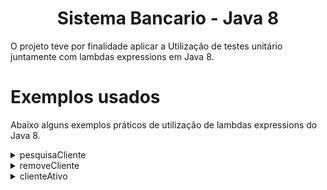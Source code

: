 <h1 align="center">
  Sistema Bancario - Java 8
</h1>

O projeto teve por finalidade aplicar a Utilização de testes unitário juntamente com lambdas expressions em Java 8.

# Exemplos usados
Abaixo alguns exemplos práticos de utilização de lambdas expressions do Java 8.

<details><summary>pesquisaCliente</summary>
<p>

#### Retona o Cliente ou nulo caso o Id informado não seja localizado.

# Antes
```JAVA
public Cliente pesquisaCliente (int idCliente) {
		for (Cliente cliente : clientesDoBanco) {
			if(cliente.getId() == idCliente)
				return cliente;
		}
		return null;
}
```
# Depois
```JAVA
public Cliente pesquisaCliente (int idCliente) {
		return clientesDoBanco.stream()
		        .filter(cliente -> cliente.getId() == idCliente)
		        .findFirst()
		        .orElse(null);
}
```

</p>
</details>

<details><summary>removeCliente</summary>
<p>

#### Busca Id informado retornando verdadeiro caso sucesso na remoção do usuário.

# Antes
```JAVA
public boolean removeCliente (int idCliente) {
		boolean clienteRemovido = false;
		for (int i = 0; i < clientesDoBanco.size(); i++) {
			Cliente cliente = clientesDoBanco.get(i);
			if(cliente.getId() == idCliente){
				clientesDoBanco.remove(i);
				clienteRemovido = true;
				break;
			}
		}
		return clienteRemovido;
}
```
# Depois
```JAVA
public boolean removeCliente (int idCliente) {
		return clientesDoBanco.removeIf(cliente -> cliente.getId() == idCliente);
}
```

</p>
</details>

<details><summary>clienteAtivo</summary>
<p>

#### Retorna verdadeiro ou falso de acordo com o Id informado.

# Antes
```JAVA
public boolean clienteAtivo (int idCliente) {
		boolean clienteAtivo = false;
		for (int i = 0; i < clientesDoBanco.size(); i++) {
			Cliente cliente = clientesDoBanco.get(i);
			if(cliente.getId() == idCliente)
				if(cliente.isAtivo()){
					clienteAtivo = true;
					break;
				}
		}
		return clienteAtivo;
}
```
# Depois
```JAVA
public boolean clienteAtivo (int idCliente) {
		return clientesDoBanco.stream()
		          .filter(c -> c.getId() == idCliente)
		          .anyMatch(Cliente::isAtivo);
}
```

</p>
</details>